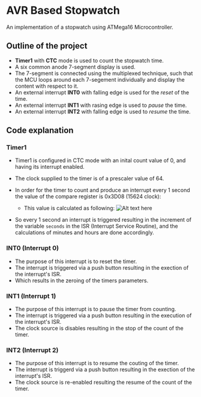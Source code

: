 # AVR Based Stopwatch
An implementation of a stopwatch using ATMega16 Microcontroller.

## Outline of the project
- **Timer1** with **CTC** mode is used to count the stopwatch time.
- A six common anode 7-segment display is used.
- The 7-segment is connected using the multiplexed technique, such that the MCU loops around each 7-segement individually and display the content with respect to it.
- An external interrupt **INT0** with falling edge is used for the *reset* of the time.
- An external interrupt **INT1** with rasing edge is used to *pause* the time.
- An external interrupt **INT2** with falling edge is used to *resume* the time.

## Code explanation
### Timer1
- Timer1 is configured in CTC mode with an inital count value of 0, and having its interrupt enabled.
- The clock supplied to the timer is of a prescaler value of 64.
- In order for the timer to count and produce an interrupt every 1 second the value of the compare register is 0x3D08 (15624 clock):
  - This value is calculated as following:
![Alt text here](https://github.com/khaledmust/AVR_Based_Stopwatch/blob/main/OCR_Calc.svg)

- So every 1 second an interrupt is triggered resulting in the increment of the variable `seconds` in the ISR (Interrupt Service Routine), and the calculations of minutes and hours are done accordingly.

### INT0 (Interrupt 0)
- The purpose of this interrupt is to reset the timer.
- The interrupt is triggered via a push button resulting in the exection of the interrupt's ISR.
- Which results in the zeroing of the timers parameters.

### INT1 (Interrupt 1)
- The purpose of this interrupt is to pause the timer from counting.
- The interrupt is triggered via a push button resulting in the execution of the interrupt's ISR.
- The clock source is disables resulting in the stop of the count of the timer.

### INT2 (Interrupt 2)
- The purpose of this interrupt is to resume the couting of the timer.
- The interrupt is triggerd via a push button resulting in the exection of the interrupt's ISR.
- The clock source is re-enabled resulting the resume of the count of the timer.
